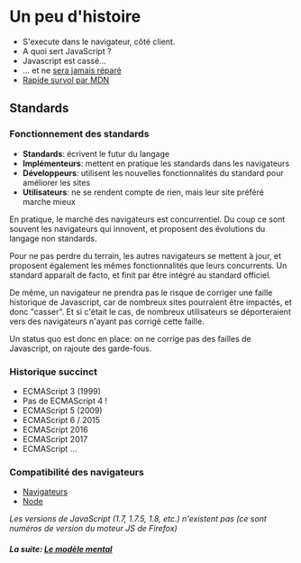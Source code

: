 # Un peu d'histoire

- S'execute dans le navigateur, côté client.
- A quoi sert JavaScript ?
- Javascript est cassé...
- ... et ne [sera jamais réparé](https://www.youtube.com/watch?v=7eNFQqMSxtU)
- [Rapide survol par MDN](https://developer.mozilla.org/en-US/docs/Web/JavaScript/JavaScript_technologies_overview)

## Standards

### Fonctionnement des standards

- **Standards**: écrivent le futur du langage
- **Implémenteurs**: mettent en pratique les standards dans les navigateurs
- **Développeurs**: utilisent les nouvelles fonctionnalités du standard pour améliorer les sites
- **Utilisateurs**: ne se rendent compte de rien, mais leur site préféré marche mieux

En pratique, le marché des navigateurs est concurrentiel. Du coup ce sont souvent les navigateurs qui innovent, et proposent des évolutions du langage non standards.

Pour ne pas perdre du terrain, les autres navigateurs se mettent à jour, et proposent également les mêmes fonctionnalités que leurs concurrents. Un standard apparaît de facto, et finit par être intégré au standard officiel.

De même, un navigateur ne prendra pas le risque de corriger une faille historique de Javascript, car de nombreux sites pourraient être impactés, et donc "casser". Et si c'était le cas, de nombreux utilisateurs se déporteraient vers des navigateurs n'ayant pas corrigé cette faille.

Un status quo est donc en place: on ne corrige pas des failles de Javascript, on rajoute des garde-fous.

### Historique succinct

- ECMAScript 3 (1999)
- Pas de ECMAScript 4 !
- ECMAScript 5 (2009)
- ECMAScript 6 / 2015
- ECMAScript 2016
- ECMAScript 2017
- ECMAScript ...

### Compatibilité des navigateurs

- [Navigateurs](https://kangax.github.io/compat-table/es6/)
- [Node](http://node.green/)

_Les versions de JavaScript (1.7, 1.7.5, 1.8, etc.) n'existent pas (ce sont numéros de version du moteur JS de Firefox)_

#### _La suite: [Le modèle mental](../1_mental_models/1-1_matrix.md)_
